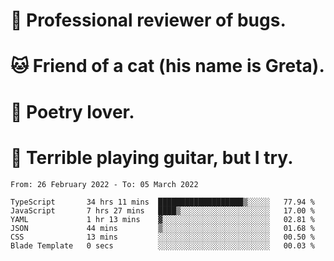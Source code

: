 # 🐛 Professional reviewer of bugs.
# 🐱 Friend of a cat (his name is Greta).
# 📜 Poetry lover.
# 🎸 Terrible playing guitar, but I try.

<!--START_SECTION:waka-->

```text
From: 26 February 2022 - To: 05 March 2022

TypeScript       34 hrs 11 mins  ███████████████████▒░░░░░   77.94 %
JavaScript       7 hrs 27 mins   ████▒░░░░░░░░░░░░░░░░░░░░   17.00 %
YAML             1 hr 13 mins    ▓░░░░░░░░░░░░░░░░░░░░░░░░   02.81 %
JSON             44 mins         ▒░░░░░░░░░░░░░░░░░░░░░░░░   01.68 %
CSS              13 mins         ░░░░░░░░░░░░░░░░░░░░░░░░░   00.50 %
Blade Template   0 secs          ░░░░░░░░░░░░░░░░░░░░░░░░░   00.03 %
```

<!--END_SECTION:waka-->
